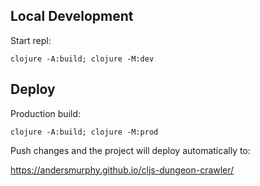 ## Local Development

Start repl:

`clojure -A:build; clojure -M:dev`

## Deploy

Production build:

`clojure -A:build; clojure -M:prod`

Push changes and the project will deploy automatically to:

https://andersmurphy.github.io/cljs-dungeon-crawler/
